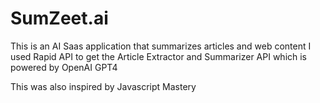 # SumZeet.ai
This is an AI Saas application that summarizes articles and web content 
I used Rapid API to get the Article Extractor and Summarizer API which is powered by OpenAI GPT4

This was also inspired by Javascript Mastery
